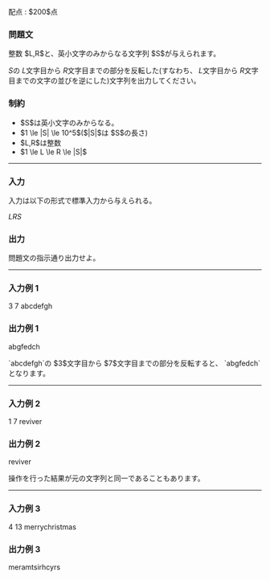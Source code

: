 
<div>

<span>

<span>

<p>
配点 : $200$点
</p>

<div>

<section>

### **問題文**

<p>
整数 $L,R$と、英小文字のみからなる文字列 $S$が与えられます。

$S$の $L$文字目から $R$文字目までの部分を反転した(すなわち、 $L$文字目から $R$文字目までの文字の並びを逆にした)文字列を出力してください。  
</p>

</section>

</div>

<div>

<section>

### **制約**

<ul>

<li>
$S$は英小文字のみからなる。
</li>

<li>
$1 \le |S| \le 10^5$($|S|$は $S$の長さ)
</li>

<li>
$L,R$は整数
</li>

<li>
$1 \le L \le R \le |S|$
</li>

</ul>

</section>

</div>

---

<div>

<div>

<section>

### **入力**

<p>
入力は以下の形式で標準入力から与えられる。
</p>

<div>

$L$$R$$S$
</div>

</section>

</div>

<div>

<section>

### **出力**

<p>
問題文の指示通り出力せよ。
</p>

</section>

</div>

</div>

---

<div>

<section>

### **入力例 1**

<div>

3 7
abcdefgh

</div>

</section>

</div>

<div>

<section>

### **出力例 1**

<div>

abgfedch

</div>

<p>
`abcdefgh`の $3$文字目から $7$文字目までの部分を反転すると、 `abgfedch`となります。
</p>

</section>

</div>

---

<div>

<section>

### **入力例 2**

<div>

1 7
reviver

</div>

</section>

</div>

<div>

<section>

### **出力例 2**

<div>

reviver

</div>

<p>
操作を行った結果が元の文字列と同一であることもあります。
</p>

</section>

</div>

---

<div>

<section>

### **入力例 3**

<div>

4 13
merrychristmas

</div>

</section>

</div>

<div>

<section>

### **出力例 3**

<div>

meramtsirhcyrs

</div>

</section>

</div>

</span>

</span>

</div>
